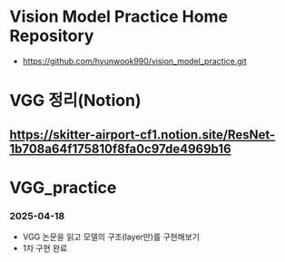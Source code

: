 # Vision Model Practice Home Repository
- https://github.com/hyunwook990/vision_model_practice.git
# VGG 정리(Notion)
https://skitter-airport-cf1.notion.site/ResNet-1b708a64f175810f8fa0c97de4969b16
---
# VGG_practice
### 2025-04-18
- VGG 논문을 읽고 모델의 구조(layer만)를 구현해보기
- 1차 구현 완료
